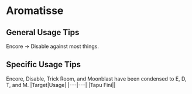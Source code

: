 # Aromatisse

## General Usage Tips
Encore -> Disable against most things.

## Specific Usage Tips
Encore, Disable, Trick Room, and Moonblast have been condensed to E, D, T, and M.
|Target|Usage|
|---|---|
|Tapu Fini||
